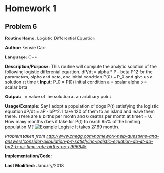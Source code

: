 # Homework 1
## Problem 6
**Routine Name:**           Logistic Differential Equation

**Author:** Kensie Carr

**Language:** C++

**Description/Purpose:** 
This routine will compute the analytic solution of the following logistic differenial equation. dP/dt = alpha * P - beta P^2 for the parameters, alpha and beta, and initial condition P(0) = P_0 and give us a solution at time t
**Input:** 
P_0 = P(0) initial condition
a = scalar alpha
b = scalar beta

**Output:** 
t = value of the solution at an arbitrary point

**Usage/Example:**
Say I adopt a population of dogs P(t) satisfying the logistic equation dP/dt = aP - bP^2. I take 120 of them to an island and leave them there. There are 8 births per month and 6 deaths per month at time t = 0. How many months does it take for P(t) to reach 95% of the limiting population M?
![Example Logistic](https://KensieCarr.github.io/Math-5620/SoftwareManual/LogisticEquation.JPG)
It takes 27.69 months.

_Problem taken from http://www.chegg.com/homework-help/questions-and-answers/consider-population-p-t-satisfying-logistic-equation-dp-dt-ap-bp2-b-ap-time-rate-births-oc-q996645_

**Implementation/Code:** 


**Last Modified:** January/2018